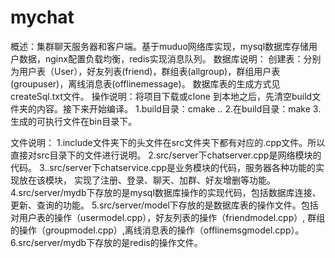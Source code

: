 # mychat
概述：集群聊天服务器和客户端。基于muduo网络库实现，mysql数据库存储用户数据，nginx配置负载均衡，redis实现消息队列。
数据库说明：
创建表：分别为用户表（User），好友列表(friend)，群组表(allgroup)，群组用户表(groupuser)，离线消息表(offlinemessage)。
数据库表的生成方式见createSql.txt文件。
操作说明：将项目下载或clone 到本地之后，先清空build文件夹的内容。接下来开始编译。
1.build目录：cmake ..
2.在build目录：make
3.生成的可执行文件在bin目录下。

文件说明：
1.include文件夹下的头文件在src文件夹下都有对应的.cpp文件。所以直接对src目录下的文件进行说明。
2.src/server下chatserver.cpp是网络模块的代码。
3..src/server下chatservice.cpp是业务模块的代码，服务器各种功能的实现放在该模块，
实现了注册、登录、聊天、加群、好友增删等功能。
4.src/server/mydb下存放的是mysql数据库操作的实现代码，包括数据库连接、更新、查询的功能。
5.src/server/model下存放的是数据库表的操作文件。包括对用户表的操作（usermodel.cpp），好友列表的操作（friendmodel.cpp）,
群组的操作（groupmodel.cpp）,离线消息表的操作（offlinemsgmodel.cpp）。
6.src/server/mydb下存放的是redis的操作文件。
